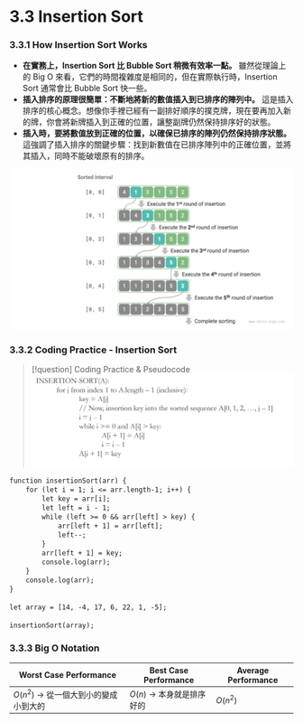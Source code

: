 # 3.3 Insertion Sort
### 3.3.1 How Insertion Sort Works

- **在實務上，Insertion Sort 比 Bubble Sort 稍微有效率一點。** 雖然從理論上的 Big O 來看，它們的時間複雜度是相同的，但在實際執行時，Insertion Sort 通常會比 Bubble Sort 快一些。
- **插入排序的原理很簡單：不斷地將新的數值插入到已排序的陣列中。** 這是插入排序的核心概念。想像你手裡已經有一副排好順序的撲克牌，現在要再加入新的牌，你會將新牌插入到正確的位置，讓整副牌仍然保持排序好的狀態。
- **插入時，要將數值放到正確的位置，以確保已排序的陣列仍然保持排序狀態。** 這強調了插入排序的關鍵步驟：找到新數值在已排序陣列中的正確位置，並將其插入，同時不能破壞原有的排序。

![gh](https://raw.githubusercontent.com/SeanChenR/img_gif/main/myimage/1741869040000a3u6tm.png)
### 3.3.2 Coding Practice - Insertion Sort

> [!question] Coding Practice & Pseudocode
> ![gh](https://raw.githubusercontent.com/SeanChenR/img_gif/main/myimage/1741799158000t4bmu4.png)

```JS
function insertionSort(arr) {
    for (let i = 1; i <= arr.length-1; i++) {
        let key = arr[i];
        let left = i - 1;
        while (left >= 0 && arr[left] > key) {
            arr[left + 1] = arr[left];
            left--;
        }
        arr[left + 1] = key;
        console.log(arr);
    }
    console.log(arr);
}

let array = [14, -4, 17, 6, 22, 1, -5];

insertionSort(array);
```

### 3.3.3 Big O Notation

| Worst Case Performance    | Best Case Performance | Average Performance |
| ------------------------- | --------------------- | ------------------- |
| $O(n^2)$ -> 從一個大到小的變成小到大的 | $O(n)$ -> 本身就是排序好的    | $O(n^2)$            |
